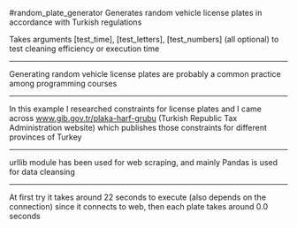 #random_plate_generator
Generates random vehicle license plates in accordance with Turkish regulations

Takes arguments [test_time], [test_letters], [test_numbers] (all optional) to test cleaning efficiency 
or execution time

-------

Generating random vehicle license plates are probably a common practice among programming courses

-------

In this example I researched constraints for license plates and I came across www.gib.gov.tr/plaka-harf-grubu 
(Turkish Republic Tax Administration website) which publishes those constraints for different
provinces of Turkey

-------

urllib module has been used for web scraping, and mainly Pandas is used for data cleansing

-------

At first try it takes around 22 seconds to execute (also depends on the connection) since it connects
to web, then each plate takes around 0.0 seconds